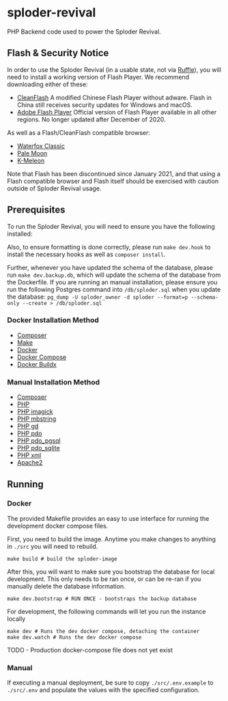 # sploder-revival

PHP Backend code used to power the Sploder Revival.

## Flash & Security Notice

In order to use the Sploder Revival (in a usable state, not via [Ruffle](https://ruffle.rs/)), you will need to install a working version of Flash Player. We recommend downloading either of these:

- [CleanFlash](https://gitlab.com/cleanflash/installer) A modified Chinese Flash Player without adware. Flash in China still receives security updates for Windows and macOS.
- [Adobe Flash Player](https://archive.org/details/flashplayer_old) Official version of Flash Player available in all other regions. No longer updated after December of 2020.

As well as a Flash/CleanFlash compatible browser:

- [Waterfox Classic](https://classic.waterfox.net/)
- [Pale Moon](https://www.palemoon.org/)
- [K-Meleon](http://kmeleonbrowser.org/forum/read.php?19,154431)

Note that Flash has been discontinued since January 2021, and that using a Flash compatible browser and Flash itself should be exercised with caution outside of Sploder Revival usage.

## Prerequisites

To run the Sploder Revival, you will need to ensure you have the following installed:

Also, to ensure formatting is done correctly, please run `make dev.hook` to install the necessary hooks as well as `composer install`.

Further, whenever you have updated the schema of the database, please run `make dev.backup.db`, which will update the schema of the database from the Dockerfile. If you are running an manual installation, please ensure you run the following Postgres command into `/db/sploder.sql` when you update the database: `pg_dump -U sploder_owner -d sploder --format=p --schema-only --create > /db/sploder.sql`

### Docker Installation Method

- [Composer](https://getcomposer.org/download/)
- [Make](https://www.gnu.org/software/make/)
- [Docker](https://www.docker.com/get-started/)
- [Docker Compose](https://docs.docker.com/compose/install/)
- [Docker Buildx](https://docs.docker.com/reference/cli/docker/buildx/)

### Manual Installation Method

- [Composer](https://getcomposer.org/download/)
- [PHP](https://www.php.net/manual/en/install.php)
- [PHP imagick](https://www.php.net/manual/en/book.imagick.php)
- [PHP mbstring](https://www.php.net/manual/en/book.mbstring.php)
- [PHP gd](https://www.php.net/manual/en/book.image.php)
- [PHP pdo](https://www.php.net/manual/en/book.pdo.php)
- [PHP pdo_pgsql](https://www.php.net/manual/en/ref.pdo-pgsql.php)
- [PHP pdo_sqlite](https://www.php.net/manual/en/ref.pdo-sqlite.php)
- [PHP xml](https://www.php.net/manual/en/simplexml.examples-basic.php)
- [Apache2](https://httpd.apache.org/)

## Running

### Docker

The provided Makefile provides an easy to use interface for running the development docker compose files.

First, you need to build the image. Anytime you make changes to anything in `./src` you will need to rebuild.

```shell
make build # build the sploder-image
```

After this, you will want to make sure you bootstrap the database for local development. This only needs to be ran once, or can be re-ran if you manually delete the database information.

```shell
make dev.bootstrap # RUN ONCE - bootstraps the backup database
```

For development, the following commands will let you run the instance locally
```shell
make dev # Runs the dev docker compose, detaching the container
make dev.watch # Runs the dev docker compose
```

TODO - Production docker-compose file does not yet exist

### Manual

If executing a manual deployment, be sure to copy `./src/.env.example` to `./src/.env` and populate the values with the specified configuration.
